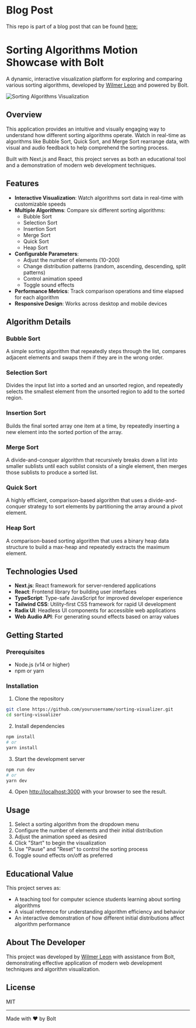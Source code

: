 # Blog Post
This repo is part of a blog post that can be found [here:](https://medium.com/@wjleon/the-new-google-firebase-studio-gave-me-vibes-of-2010-the-vibe-coding-battle-b568d51d4ed1)

# Sorting Algorithms Motion Showcase with Bolt

A dynamic, interactive visualization platform for exploring and comparing various sorting algorithms, developed by [Wilmer Leon](https://medium.com/@wjleon) and powered by Bolt.

![Sorting Algorithms Visualization](https://via.placeholder.com/800x400?text=Sorting+Algorithms+Visualization)

## Overview

This application provides an intuitive and visually engaging way to understand how different sorting algorithms operate. Watch in real-time as algorithms like Bubble Sort, Quick Sort, and Merge Sort rearrange data, with visual and audio feedback to help comprehend the sorting process.

Built with Next.js and React, this project serves as both an educational tool and a demonstration of modern web development techniques.

## Features

- **Interactive Visualization**: Watch algorithms sort data in real-time with customizable speeds
- **Multiple Algorithms**: Compare six different sorting algorithms:
  - Bubble Sort
  - Selection Sort
  - Insertion Sort
  - Merge Sort
  - Quick Sort
  - Heap Sort
- **Configurable Parameters**:
  - Adjust the number of elements (10-200)
  - Change distribution patterns (random, ascending, descending, split patterns)
  - Control animation speed
  - Toggle sound effects
- **Performance Metrics**: Track comparison operations and time elapsed for each algorithm
- **Responsive Design**: Works across desktop and mobile devices

## Algorithm Details

### Bubble Sort
A simple sorting algorithm that repeatedly steps through the list, compares adjacent elements and swaps them if they are in the wrong order.

### Selection Sort
Divides the input list into a sorted and an unsorted region, and repeatedly selects the smallest element from the unsorted region to add to the sorted region.

### Insertion Sort
Builds the final sorted array one item at a time, by repeatedly inserting a new element into the sorted portion of the array.

### Merge Sort
A divide-and-conquer algorithm that recursively breaks down a list into smaller sublists until each sublist consists of a single element, then merges those sublists to produce a sorted list.

### Quick Sort
A highly efficient, comparison-based algorithm that uses a divide-and-conquer strategy to sort elements by partitioning the array around a pivot element.

### Heap Sort
A comparison-based sorting algorithm that uses a binary heap data structure to build a max-heap and repeatedly extracts the maximum element.

## Technologies Used

- **Next.js**: React framework for server-rendered applications
- **React**: Frontend library for building user interfaces
- **TypeScript**: Type-safe JavaScript for improved developer experience
- **Tailwind CSS**: Utility-first CSS framework for rapid UI development
- **Radix UI**: Headless UI components for accessible web applications
- **Web Audio API**: For generating sound effects based on array values

## Getting Started

### Prerequisites

- Node.js (v14 or higher)
- npm or yarn

### Installation

1. Clone the repository
```bash
git clone https://github.com/yourusername/sorting-visualizer.git
cd sorting-visualizer
```

2. Install dependencies
```bash
npm install
# or
yarn install
```

3. Start the development server
```bash
npm run dev
# or
yarn dev
```

4. Open [http://localhost:3000](http://localhost:3000) with your browser to see the result.

## Usage

1. Select a sorting algorithm from the dropdown menu
2. Configure the number of elements and their initial distribution
3. Adjust the animation speed as desired
4. Click "Start" to begin the visualization
5. Use "Pause" and "Reset" to control the sorting process
6. Toggle sound effects on/off as preferred

## Educational Value

This project serves as:
- A teaching tool for computer science students learning about sorting algorithms
- A visual reference for understanding algorithm efficiency and behavior
- An interactive demonstration of how different initial distributions affect algorithm performance

## About The Developer

This project was developed by [Wilmer Leon](https://medium.com/@wjleon) with assistance from Bolt, demonstrating effective application of modern web development techniques and algorithm visualization.

## License

MIT

---

Made with ❤️ by Bolt 
